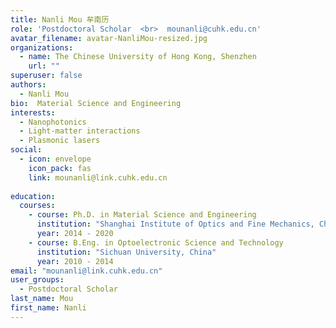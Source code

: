 ```yaml
---
title: Nanli Mou 牟南历
role: 'Postdoctoral Scholar  <br>  mounanli@cuhk.edu.cn'
avatar_filename: avatar-NanliMou-resized.jpg
organizations:
  - name: The Chinese University of Hong Kong, Shenzhen
    url: ""
superuser: false
authors:
  - Nanli Mou
bio:  Material Science and Engineering
interests:
  - Nanophotonics
  - Light-matter interactions
  - Plasmonic lasers
social:
  - icon: envelope
    icon_pack: fas
    link: mounanli@link.cuhk.edu.cn
   
education:
  courses:
    - course: Ph.D. in Material Science and Engineering
      institution: "Shanghai Institute of Optics and Fine Mechanics, Chinese Academy of Sciences, China"
      year: 2014 - 2020
    - course: B.Eng. in Optoelectronic Science and Technology
      institution: "Sichuan University, China"
      year: 2010 - 2014
email: "mounanli@link.cuhk.edu.cn"
user_groups:
  - Postdoctoral Scholar
last_name: Mou
first_name: Nanli
---
```

